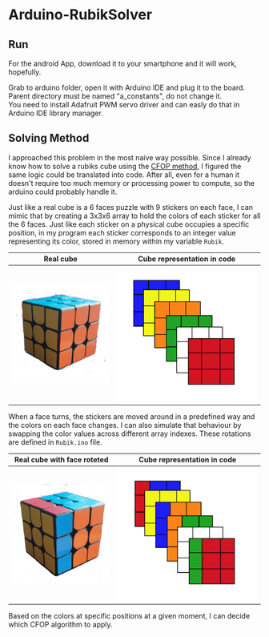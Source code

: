# Arduino-RubikSolver


## Run

For the android App, download it to your smartphone and it will work, hopefully.

Grab to arduino folder, open it with Arduino IDE and plug it to the board.  
Parent directory must be named "a_constants", do not change it.  
You need to install Adafruit PWM servo driver and can easly do that in Arduino IDE library manager.  


## Solving Method

I approached this problem in the most naive way possible. Since I already know how to solve a rubiks cube using the [CFOP method](https://jperm.net/3x3/cfop), I figured the same logic could be translated into code. After all, even for a human it doesn't require too much memory or processing power to compute, so the arduino could probably handle it.   

Just like a real cube is a 6 faces puzzle with 9 stickers on each face, I can mimic that by creating a 3x3x6 array to hold the colors of each sticker for all the 6 faces. 
Just like each sticker on a physical cube occupies a specific position, in my program each sticker corresponds to an integer value representing its color, stored in memory within my variable `Rubik`.


| Real cube      | Cube representation in code      |
| ----- | ----- |
| <img src="./assets/real_cube.png" alt="cube" width="300"/>    | <img src="./assets/faces.png" alt="faces" width="400"/> |




When a face turns, the stickers are moved around in a predefined way and the colors on each face changes. I can also simulate that behaviour by swapping the color values across different array indexes. These rotations are defined in `Rubik.ino` file.


| Real cube with face roteted     | Cube representation in code      |
| ----- | ----- |
| <img src="./assets/real_cube_face%20_turned.png" alt="cube face turned" width="300"/>    | <img src="./assets/face_turned.png" alt="faces turned" width="400"/> |


Based on the colors at specific positions at a given moment, I can decide which CFOP algorithm to apply.



